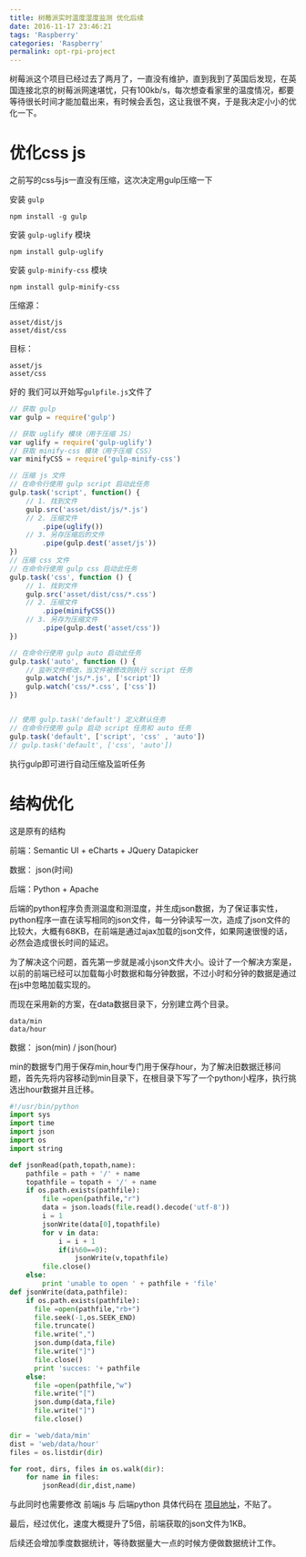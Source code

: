 ```yaml
---
title: 树莓派实时温度湿度监测 优化后续
date: 2016-11-17 23:46:21
tags: 'Raspberry'
categories: 'Raspberry'
permalink: opt-rpi-project
---
```


树莓派这个项目已经过去了两月了，一直没有维护，直到我到了英国后发现，在英国连接北京的树莓派网速堪忧，只有100kb/s，每次想查看家里的温度情况，都要等待很长时间才能加载出来，有时候会丢包，这让我很不爽，于是我决定小小的优化一下。

# 优化css js
之前写的css与js一直没有压缩，这次决定用gulp压缩一下

安装 `gulp`
```
npm install -g gulp 
```
安装 `gulp-uglify` 模块
```
npm install gulp-uglify
```
安装 `gulp-minify-css` 模块
```
npm install gulp-minify-css
```
压缩源：
```
asset/dist/js
asset/dist/css
```

目标：
```
asset/js
asset/css
```

好的 我们可以开始写`gulpfile.js`文件了
```javascript
// 获取 gulp
var gulp = require('gulp')

// 获取 uglify 模块（用于压缩 JS）
var uglify = require('gulp-uglify')
// 获取 minify-css 模块（用于压缩 CSS）
var minifyCSS = require('gulp-minify-css')

// 压缩 js 文件
// 在命令行使用 gulp script 启动此任务
gulp.task('script', function() {
    // 1. 找到文件
    gulp.src('asset/dist/js/*.js')
    // 2. 压缩文件
        .pipe(uglify())
    // 3. 另存压缩后的文件
        .pipe(gulp.dest('asset/js'))
})
// 压缩 css 文件
// 在命令行使用 gulp css 启动此任务
gulp.task('css', function () {
    // 1. 找到文件
    gulp.src('asset/dist/css/*.css')
    // 2. 压缩文件
        .pipe(minifyCSS())
    // 3. 另存为压缩文件
        .pipe(gulp.dest('asset/css'))
})

// 在命令行使用 gulp auto 启动此任务
gulp.task('auto', function () {
    // 监听文件修改，当文件被修改则执行 script 任务
    gulp.watch('js/*.js', ['script'])
    gulp.watch('css/*.css', ['css'])
})


// 使用 gulp.task('default') 定义默认任务
// 在命令行使用 gulp 启动 script 任务和 auto 任务
gulp.task('default', ['script', 'css' , 'auto'])
// gulp.task('default', ['css', 'auto'])
```

执行gulp即可进行自动压缩及监听任务

# 结构优化
这是原有的结构

前端：Semantic UI + eCharts + JQuery Datapicker

数据： json(时间)

后端：Python + Apache

后端的python程序负责测温度和测湿度，并生成json数据，为了保证事实性，python程序一直在读写相同的json文件，每一分钟读写一次，造成了json文件的比较大，大概有68KB，在前端是通过ajax加载的json文件，如果网速很慢的话，必然会造成很长时间的延迟。

为了解决这个问题，首先第一步就是减小json文件大小。设计了一个解决方案是，以前的前端已经可以加载每小时数据和每分钟数据，不过小时和分钟的数据是通过在js中忽略加载实现的。

而现在采用新的方案，在data数据目录下，分别建立两个目录。

```
data/min
data/hour
```

数据： json(min) / json(hour) 

min的数据专门用于保存min,hour专门用于保存hour，为了解决旧数据迁移问题，首先先将内容移动到min目录下，在根目录下写了一个python小程序，执行挑选出hour数据并且迁移。


```python
#!/usr/bin/python
import sys
import time
import json
import os
import string

def jsonRead(path,topath,name):
    pathfile = path + '/' + name
    topathfile = topath + '/' + name
    if os.path.exists(pathfile):
        file =open(pathfile,"r")
        data = json.loads(file.read().decode('utf-8'))
        i = 1
        jsonWrite(data[0],topathfile)
        for v in data:
            i = i + 1
            if(i%60==0):
                jsonWrite(v,topathfile)
        file.close()
    else:
        print 'unable to open ' + pathfile + 'file'
def jsonWrite(data,pathfile):
    if os.path.exists(pathfile):
      file =open(pathfile,"rb+")
      file.seek(-1,os.SEEK_END)
      file.truncate()
      file.write(",")
      json.dump(data,file)
      file.write("]")
      file.close()
      print 'succes: '+ pathfile
    else:
      file =open(pathfile,"w")
      file.write("[")
      json.dump(data,file)
      file.write("]")
      file.close()

dir = 'web/data/min'
dist = 'web/data/hour'
files = os.listdir(dir)

for root, dirs, files in os.walk(dir):
    for name in files:
        jsonRead(dir,dist,name)

```
与此同时也需要修改 前端js 与 后端python
具体代码在 [项目地址](https://github.com/yfgeek/rpi-TempRuntime/)，不贴了。

最后，经过优化，速度大概提升了5倍，前端获取的json文件为1KB。

后续还会增加季度数据统计，等待数据量大一点的时候方便做数据统计工作。

